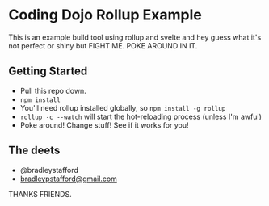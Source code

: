 # Coding Dojo Rollup Example

This is an example build tool using rollup and svelte and hey guess what it's not perfect or shiny but FIGHT ME. POKE AROUND IN IT. 

## Getting Started

- Pull this repo down. 
- `npm install`
- You'll need rollup installed globally, so `npm install -g rollup`
- `rollup -c --watch` will start the hot-reloading process (unless I'm awful)
- Poke around! Change stuff! See if it works for you!

## The deets

- @bradleystafford
- bradleypstafford@gmail.com

THANKS FRIENDS. 